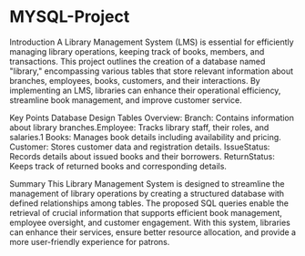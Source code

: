 # MYSQL-Project
Introduction
A Library Management System (LMS) is essential for efficiently managing library operations, keeping track of books, members, and transactions. This project outlines the creation of a database named "library," encompassing various tables that store relevant information about branches, employees, books, customers, and their interactions. By implementing an LMS, libraries can enhance their operational efficiency, streamline book management, and improve customer service.

Key Points
Database Design
Tables Overview:
Branch: Contains information about library branches.Employee: Tracks library staff, their roles, and salaries.1
Books: Manages book details including availability and pricing.
Customer: Stores customer data and registration details.
IssueStatus: Records details about issued books and their borrowers.
ReturnStatus: Keeps track of returned books and corresponding details.

Summary
This Library Management System is designed to streamline the management of library operations by creating a structured database with defined relationships among tables. The proposed SQL queries enable the retrieval of crucial information that supports efficient book management, employee oversight, and customer engagement. With this system, libraries can enhance their services, ensure better resource allocation, and provide a more user-friendly experience for patrons.
